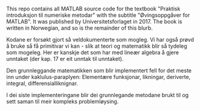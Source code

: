 This repo contains all MATLAB source code for the textbook "Praktisk introduksjon til numeriske metodar" with the subtitle "Øvingsoppgåver for MATLAB". 
It was published by Universitetsforlaget in 2017. The book is written in Norwegian, and so is the remainder of this blurb.

Kodane er forsøkt gjort så veldokumenterte som mogleg. Vi har også prøvd å bruke så få primitivar vi kan - slik at teori og matematikk blir så tydeleg som mogeleg.
Her er kanskje det som har med lineær algebra å gjere unntaket (der kap. 17 er eit unntak til unntaket).

Den grunnleggande matematikken som blir implementert fell for det meste inn under kaklulus-paraplyen: Elementære funksjonar, likningar, deriverte, integral, differensialliknignar.

I dei siste implementeringane blir dei grunnlegande metodane brukt til og sett saman til meir kompleks problemløysing.
